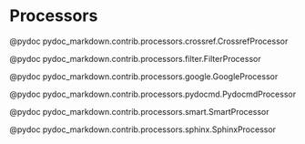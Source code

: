 # Processors

@pydoc pydoc_markdown.contrib.processors.crossref.CrossrefProcessor

@pydoc pydoc_markdown.contrib.processors.filter.FilterProcessor

@pydoc pydoc_markdown.contrib.processors.google.GoogleProcessor

@pydoc pydoc_markdown.contrib.processors.pydocmd.PydocmdProcessor

@pydoc pydoc_markdown.contrib.processors.smart.SmartProcessor

@pydoc pydoc_markdown.contrib.processors.sphinx.SphinxProcessor

